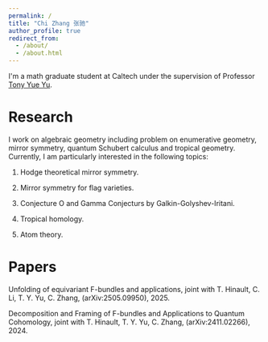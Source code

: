 ```yaml
---
permalink: /
title: "Chi Zhang 张驰"
author_profile: true
redirect_from: 
  - /about/
  - /about.html
---
```


I'm a math graduate student at Caltech under the supervision of Professor [Tony Yue Yu](https://tyy.caltech.edu/).


Research
======
I work on algebraic geometry including problem on enumerative geometry, mirror symmetry, quantum Schubert calculus and tropical geometry. Currently, I am particularly interested in the following topics:

1)  Hodge theoretical mirror symmetry.

2)  Mirror symmetry for flag varieties.

3)  Conjecture O and Gamma Conjecturs by Galkin-Golyshev-Iritani. 

4)  Tropical homology.

5)  Atom theory.

Papers
======
Unfolding of equivariant F-bundles and applications, joint with T. Hinault, C. Li, T. Y. Yu, C. Zhang, (arXiv:2505.09950), 2025.

Decomposition and Framing of F-bundles and Applications to Quantum Cohomology, joint with T. Hinault, T. Y. Yu, C. Zhang, (arXiv:2411.02266), 2024.
